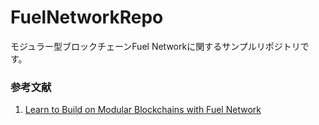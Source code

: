 # FuelNetworkRepo
モジュラー型ブロックチェーンFuel Networkに関するサンプルリポジトリです。

### 参考文献
1. [Learn to Build on Modular Blockchains with Fuel Network](https://metaschool.so/fuel)
